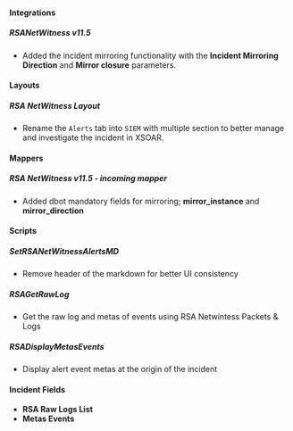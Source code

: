 
#### Integrations

##### RSANetWitness v11.5

- Added the incident mirroring functionality with the **Incident Mirroring Direction** and **Mirror closure** parameters.

#### Layouts

##### RSA NetWitness Layout

- Rename the `Alerts` tab into `SIEM` with multiple section to better manage and investigate the incident in XSOAR.

#### Mappers

##### RSA NetWitness v11.5 - incoming mapper

- Added dbot mandatory fields for mirroring; **mirror_instance** and **mirror_direction**

#### Scripts

##### SetRSANetWitnessAlertsMD

- Remove header of the markdown for better UI consistency

##### RSAGetRawLog

- Get the raw log and metas of events using RSA Netwintess Packets & Logs

##### RSADisplayMetasEvents

- Display alert event metas at the origin of the incident

#### Incident Fields

- **RSA Raw Logs List**
- **Metas Events**